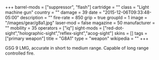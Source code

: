 +++
barrel-mods = ["suppressor", "flash"]
cartridge = ""
class = "Light machine gun"
country = ""
damage = 39
date = "2015-12-06T09:33:48-05:00"
description = ""
fire-rate = 850
grip = true
groupId = 1
image = "/images/gear/g8a1.jpg"
laser-mod = false
magazine = 50
manufacturer = ""
mobility = 35
operators = ["iq"]
sight-mods = ["red-dot-sight","holographic-sight","reflex-sight","acog-sight"]
skins = []
tags = ["primary weapon"]
title = "G8A1"
type = "weapon"
wikipedia = ""
+++

GSG 9 LMG, accurate in short to medium range. Capable of long range controlled fire.
